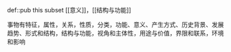 def::pub this subset [[意义]]，[[结构与功能]]

事物有特征，属性，关系，性质，分类，功能、意义、产生方式、历史背景、发展趋势、形式和结构，结构与功能，视角和主体性，用途与价值，界限和联系，环境和影响
